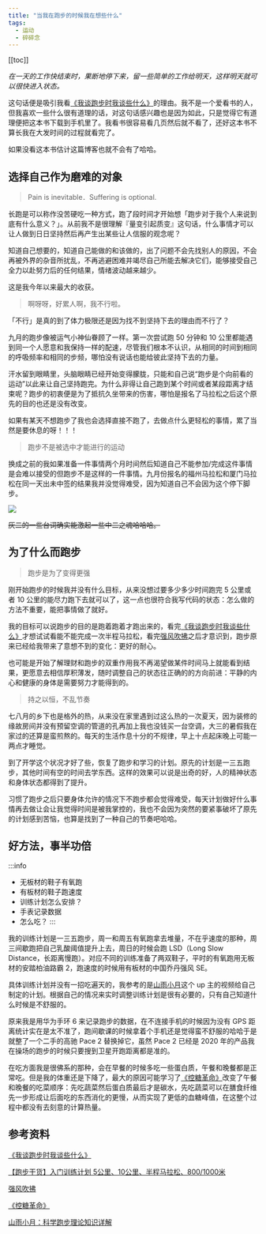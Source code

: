 ```yaml
---
title: "当我在跑步的时候我在想些什么"
tags:
  - 运动
  - 碎碎念
---
```


[[toc]]

*在一天的工作快结束时，果断地停下来，留一些简单的工作给明天，这样明天就可以很快进入状态。*

这句话便是吸引我看[《我谈跑步时我谈些什么》](https://book.douban.com/subject/3369600/)的理由。我不是一个爱看书的人，但我喜欢一些什么很有道理的话，对这句话感兴趣也是因为如此，只是觉得它有道理便把这本书下载到手机里了。我看书很容易看几页然后就不看了，还好这本书不算长我在大发时间的过程就看完了。

如果没看这本书估计这篇博客也就不会有了哈哈。

## 选择自己作为磨难的对象

> Pain is inevitable．Suffering is optional. 

长跑是可以称作没苦硬吃一种方式，跑了段时间才开始想「跑步对于我个人来说到底有什么意义？」。从前我不是很理解『量变引起质变』这句话，什么事情才可以让人做到日日坚持然后再产生出某些让人信服的观念呢？

知道自己想要的，知道自己能做的和该做的，出了问题不会先找别人的原因，不会再被外界的杂音所扰乱，不再逃避困难并竭尽自己所能去解决它们，能够接受自己全力以赴努力后的任何结果，情绪波动越来越少。

这是我今年以来最大的收获。

> 啊呀呀，好累人啊，我不行啦。

「不行」是真的到了体力极限还是因为找不到坚持下去的理由而不行了？

九月的跑步像被运气小神仙眷顾了一样。第一次尝试跑 50 分钟和 10 公里都能遇到同一个人愿意和我保持一样的配速，尽管我们根本不认识，从相同的时间到相同的呼吸频率和相同的步频，哪怕没有说话也能给彼此坚持下去的力量。

汗水留到眼睛里，头脑眼睛已经开始变得朦胧，只能和自己说“跑步是个向前看的运动”以此来让自己坚持跑完。为什么非得让自己跑到某个时间或者某段距离才结束呢？跑步的初衷便是为了抵抗久坐带来的伤害，哪怕是报名了马拉松之后这个原先的目的也还是没有改变。

如果有某天不想跑步了我也会选择直接不跑了，去做点什么更轻松的事情，累了当然是要休息的呀！！！

> 跑步不是被选中才能进行的运动

换成之前的我如果准备一件事情两个月时间然后知道自己不能参加/完成这件事情是会难以接受的但跑步不是这样的一件事情。九月份报名的福州马拉松和厦门马拉松在同一天出未中签的结果我并没觉得难受，因为知道自己不会因为这个停下脚步。

 ![](/img/post/zh/2024-10-17/1.jpg)
 
~~灰二的一些台词确实能激起一些中二之魂哈哈哈。~~ 

## 为了什么而跑步

> 跑步是为了变得更强

刚开始跑步的时候我并没有什么目标，从来没想过要多少多少时间跑完 5 公里或者 10 公里的能尽力跑下去就可以了，这一点也很符合我写代码的状态：怎么做的方法不重要，能把事情做了就好。

我的目标可以说跑步的目的是跑着跑着才跑出来的，看完[《我谈跑步时我谈些什么》](https://book.douban.com/subject/3369600/)才想试试看能不能完成一次半程马拉松，看完[强风吹拂](https://www.bilibili.com/bangumi/play/ep250585/?share_source=copy_web)之后才意识到，跑步原来已经给我带来了意想不到的变化：更好的耐心。

也可能是开始了解理财和跑步的双重作用我不再渴望做某件时间马上就能看到结果，更愿意去相信厚积薄发，随时调整自己的状态往正确的的方向前进：平静的内心和健康的身体是需要努力才能得到的。 

> 持之以恒，不乱节奏

七八月的乡下也是格外的热，从来没在家里遇到过这么热的一次夏天，因为装修的缘故房间并没有预留空调的管道的孔再加上我也没钱买一台空调，大三的暑假我在家过的还算是蛮煎熬的。每天的生活作息十分的不规律，早上十点起床晚上可能一两点才睡觉。

到了开学这个状况才好了些，恢复了跑步和学习的计划。原先的计划是一三五跑步，其他时间有空的时间去学东西。这样的效果可以说是出奇的好，人的精神状态和身体状态都得到了提升。

习惯了跑步之后只要身体允许的情况下不跑步都会觉得难受，每天计划做好什么事情再去做让会让我觉得时间是被我掌控的，我也不会因为突然的要紧事破坏了原先的计划感到苦恼，也算是找到了一种自己的节奏吧哈哈。

## 好方法，事半功倍

:::info
- 无板材的鞋子有氧跑
- 有板材的鞋子跑速度
- 训练计划怎么安排？
- 手表记录数据
- 怎么吃？
:::

我的训练计划是一三五跑步，周一和周五有氧跑拿去堆量，不在乎速度的那种，周三间歇跑把自己乳酸阈值提升上去，周日的时候会跑 LSD（Long Slow Distance，长距离慢跑）。对应不同的训练准备了两双鞋子，平时的有氧跑用无板材的安踏柏油路霸 2，跑速度的时候用有板材的中国乔丹强风 SE。

具体训练计划并没有一招吃遍天的，我参考的是[山雨小月](https://space.bilibili.com/3945971/channel/collectiondetail?sid=32436)这个 up 主的视频给自己制定的计划。根据自己的情况来实时调整训练计划是很有必要的，只有自己知道什么时候是不舒服的。

原来我是用华为手环 6 来记录跑步的数据，在不连接手机的时候因为没有 GPS 距离统计实在是太不准了，跑间歇课的时候拿着个手机还是觉得蛮不舒服的哈哈于是就整了一个二手的高驰 Pace 2 替换掉它，虽然 Pace 2 已经是 2020 年的产品我在操场的跑步的时候只要搜到卫星开跑距离都是准的。

在吃方面我是很佛系的那种，会在早餐的时候多吃一些蛋白质，午餐和晚餐都是正常吃。但是我的体重还是下降了，最大的原因可能学习了[《控糖革命》](https://book.douban.com/subject/36707112/)改变了午餐和晚餐的吃菜顺序：先吃蔬菜然后蛋白质最后才是碳水，先吃蔬菜可以在膳食纤维先一步形成让后面吃的东西消化的更慢，从而实现了更低的血糖峰值，在这整个过程中都没有去刻意的计算热量。

## 参考资料

[《我谈跑步时我谈些什么》](https://book.douban.com/subject/3369600/)

[【跑步干货】入门训练计划 5公里、10公里、半程马拉松、800/1000米](https://www.bilibili.com/read/cv10256665/)

[强风吹拂](https://www.bilibili.com/bangumi/play/ep250585/?share_source=copy_web)

[《控糖革命》](https://book.douban.com/subject/36707112/)

[山雨小月：科学跑步理论知识详解](https://space.bilibili.com/3945971/channel/collectiondetail?sid=32436)